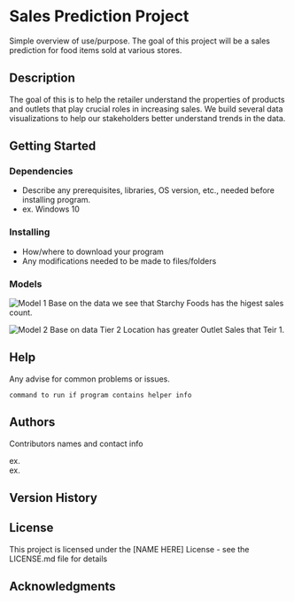 # Sales Prediction Project

Simple overview of use/purpose.
The goal of this project will be a sales prediction for food items sold at various stores.
## Description

The goal of this is to help the retailer understand the properties of products and outlets that play crucial roles in increasing sales. We build several data visualizations to help our stakeholders better understand trends in the data.

## Getting Started

### Dependencies

* Describe any prerequisites, libraries, OS version, etc., needed before installing program.
* ex. Windows 10

### Installing

* How/where to download your program
* Any modifications needed to be made to files/folders

### Models

![Model 1](https://user-images.githubusercontent.com/117793811/209273015-55e856f2-5b4d-4824-bb5a-6ba1f1fd3736.png)
Base on the data we see that Starchy Foods has the higest sales count. 

![Model 2](https://user-images.githubusercontent.com/117793811/209273543-2e43c249-342a-4527-9707-ad8ec91b9eda.png)
Base on data Tier 2 Location has greater Outlet Sales that Teir 1.


## Help

Any advise for common problems or issues.
```
command to run if program contains helper info
```

## Authors

Contributors names and contact info

ex.  
ex. 

## Version History

## License

This project is licensed under the [NAME HERE] License - see the LICENSE.md file for details

## Acknowledgments




